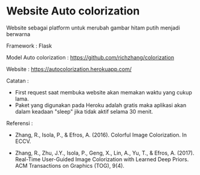# Website Auto colorization

Website sebagai platform untuk merubah gambar hitam putih menjadi berwarna

Framework :
Flask

Model Auto colorization :
https://github.com/richzhang/colorization

Website :
https://autocolorization.herokuapp.com/

Catatan :
* First request saat membuka website akan memakan waktu yang cukup lama.
* Paket yang digunakan pada Heroku adalah gratis maka aplikasi akan dalam keadaan "sleep" jika tidak aktif selama 30 menit. 

Referensi :
- Zhang, R., Isola, P., & Efros, A. (2016). Colorful Image Colorization. In ECCV.

- Zhang, R., Zhu, J.Y., Isola, P., Geng, X., Lin, A., Yu, T., & Efros, A. (2017). Real-Time User-Guided Image Colorization with Learned Deep Priors. ACM Transactions on Graphics (TOG), 9(4).
